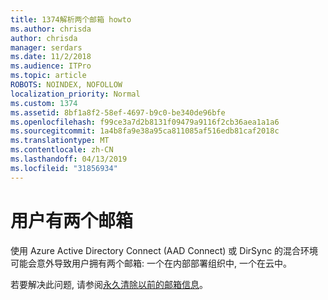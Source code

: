 ```yaml
---
title: 1374解析两个邮箱 howto
ms.author: chrisda
author: chrisda
manager: serdars
ms.date: 11/2/2018
ms.audience: ITPro
ms.topic: article
ROBOTS: NOINDEX, NOFOLLOW
localization_priority: Normal
ms.custom: 1374
ms.assetid: 8bf1a8f2-58ef-4697-b9c0-be340de96bfe
ms.openlocfilehash: f99ce3a7d2b8131f09479a9116f2cb36aea1a1a6
ms.sourcegitcommit: 1a4b8fa9e38a95ca811085af516edb81caf2018c
ms.translationtype: MT
ms.contentlocale: zh-CN
ms.lasthandoff: 04/13/2019
ms.locfileid: "31856934"
---
```

# <a name="a-user-has-two-mailboxes"></a>用户有两个邮箱

使用 Azure Active Directory Connect (AAD Connect) 或 DirSync 的混合环境可能会意外导致用户拥有两个邮箱: 一个在内部部署组织中, 一个在云中。

若要解决此问题, 请参阅[永久清除以前的邮箱信息](https://blogs.technet.microsoft.com/exchange/2018/01/17/permanently-clear-previous-mailbox-info/)。
